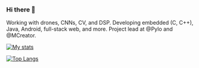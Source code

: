 ### Hi there 👋

Working with drones, CNNs, CV, and DSP. Developing embedded (C, C++), Java, Android, full-stack web, and more. Project lead at @Pylo and @MCreator.

[![My stats](https://github-readme-stats.vercel.app/api?username=KlemenDEV&hide_border=true&theme=merko&show_icons=true)](https://github.com/anuraghazra/github-readme-stats)

[![Top Langs](https://github-readme-stats.vercel.app/api/top-langs/?username=KlemenDEV&hide_border=true&theme=merko&langs_count=10&show_icons=true&exclude_repo=TTS-WaveNet-Tacotron2-WaveGlow)](https://github.com/anuraghazra/github-readme-stats)
